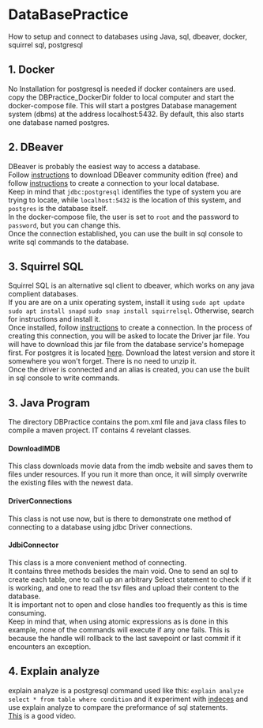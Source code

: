 # DataBasePractice
How to setup and connect to databases using Java, sql, dbeaver, docker, squirrel sql, postgresql

## 1. Docker
No Installation for postgresql is needed if docker containers are used. </br>
copy the DBPractice_DockerDir folder to local computer and start the docker-compose file. This will start a postgres Database management system (dbms) at the address localhost:5432. By default, this also starts one database named postgres. </br> 

## 2. DBeaver
DBeaver is probably the easiest way to access a database. </br>
Follow [instructions](https://computingforgeeks.com/install-and-configure-dbeaver-on-ubuntu-debian/) to download DBeaver community edition (free) and follow [instructions](https://www.devart.com/odbc/postgresql/docs/dbeaver.htm) to create a connection to your local database. </br>
Keep in mind that `jdbc:postgresql` identifies the type of system you are trying to locate, while `localhost:5432` is the location of this system, and `postgres` is the database itself. </br>
In the docker-compose file, the user is set to `root` and the password to `password`, but you can change this. </br>
Once the connection established, you can use the built in sql console to write sql commands to the database. 

## 3. Squirrel SQL
Squirrel SQL is an alternative sql client to dbeaver, which works on any java complient databases. </br>
If you are are on a unix operating system, install it using `sudo apt update` `sudo apt install snapd` `sudo snap install squirrelsql`. Otherwise, search for instructions and install it. </br>
Once installed, follow [instructions](https://www.cdata.com/kb/tech/postgresql-jdbc-squirrel-sql.rst) to create a connection. In the process of creating this connection, you will be asked to locate the Driver jar file. You will have to download this jar file from the database service's homepage first. For postgres it is located [here](https://jdbc.postgresql.org/download.html). Download the latest version and store it somewhere you won't forget. There is no need to unzip it. <br/> 
Once the driver is connected and an alias is created, you can use the built in sql console to write commands. 

## 3. Java Program
The directory DBPractice contains the pom.xml file and java class files to compile a maven project. IT contains 4 revelant classes. 
#### DownloadIMDB 
This class downloads movie data from the imdb website and saves them to files under resources. 
If you run it more than once, it will simply overwrite the existing files with the newest data. 
#### DriverConnections 
This class is not use now, but is there to demonstrate one method of connecting to a database using jdbc Driver connections. 
#### JdbiConnector
This class is a more convenient method of connecting. </br>
It contains three methods besides the main void. One to send an sql to create each table, one to call up an arbitrary Select statement to check if it is working, and one to read the tsv files and upload their content to the database. </br>
It is important not to open and close handles too frequently as this is time consuming. </br>
Keep in mind that, when using atomic expressions as is done in this example, none of the commands will execute if any one fails. This is because the handle will rollback to the last savepoint or last commit if it encounters an exception. </br>

## 4. Explain analyze
explain analyze is a postgresql command used like this: `explain analyze select * from table where condition` and it 
experiment with [indeces](https://www.postgresql.org/docs/13/indexes.html) and use explain analyze to compare the preformance of sql statements. </br>
[This](https://www.youtube.com/watch?v=-qNSXK7s7_w) is a good video. 


